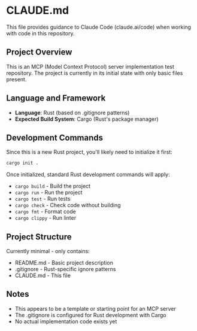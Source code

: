 # CLAUDE.md

This file provides guidance to Claude Code (claude.ai/code) when working with code in this repository.

## Project Overview
This is an MCP (Model Context Protocol) server implementation test repository. The project is currently in its initial state with only basic files present.

## Language and Framework
- **Language**: Rust (based on .gitignore patterns)
- **Expected Build System**: Cargo (Rust's package manager)

## Development Commands
Since this is a new Rust project, you'll likely need to initialize it first:

```bash
cargo init .
```

Once initialized, standard Rust development commands will apply:
- `cargo build` - Build the project
- `cargo run` - Run the project  
- `cargo test` - Run tests
- `cargo check` - Check code without building
- `cargo fmt` - Format code
- `cargo clippy` - Run linter

## Project Structure
Currently minimal - only contains:
- README.md - Basic project description
- .gitignore - Rust-specific ignore patterns
- CLAUDE.md - This file

## Notes
- This appears to be a template or starting point for an MCP server
- The .gitignore is configured for Rust development with Cargo
- No actual implementation code exists yet